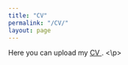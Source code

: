 ```yaml
---
title: "CV"
permalink: "/CV/"
layout: page
---
```


<p> Here you can upload my <a href="[https://mohammadi-maryam.github.io/CV-Mohammadi.pdf"> CV </a>. <\p>
